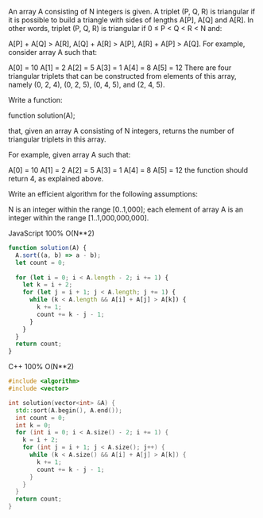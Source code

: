An array A consisting of N integers is given. A triplet (P, Q, R) is triangular if it is possible to build a triangle with sides of lengths A[P], A[Q] and A[R]. In other words, triplet (P, Q, R) is triangular if 0 ≤ P < Q < R < N and:

A[P] + A[Q] > A[R],
A[Q] + A[R] > A[P],
A[R] + A[P] > A[Q].
For example, consider array A such that:

  A[0] = 10    A[1] = 2    A[2] = 5
  A[3] = 1     A[4] = 8    A[5] = 12
There are four triangular triplets that can be constructed from elements of this array, namely (0, 2, 4), (0, 2, 5), (0, 4, 5), and (2, 4, 5).

Write a function:

function solution(A);

that, given an array A consisting of N integers, returns the number of triangular triplets in this array.

For example, given array A such that:

  A[0] = 10    A[1] = 2    A[2] = 5
  A[3] = 1     A[4] = 8    A[5] = 12
the function should return 4, as explained above.

Write an efficient algorithm for the following assumptions:

N is an integer within the range [0..1,000];
each element of array A is an integer within the range [1..1,000,000,000].


JavaScript 100% O(N**2)
```javascript
function solution(A) {
  A.sort((a, b) => a - b);
  let count = 0;
  
  for (let i = 0; i < A.length - 2; i += 1) {
    let k = i + 2;
    for (let j = i + 1; j < A.length; j += 1) {
      while (k < A.length && A[i] + A[j] > A[k]) {
        k += 1;
        count += k - j - 1;
      }
    }
  }
  return count;
}
```

C++ 100%  O(N**2)
```c++
#include <algorithm>
#include <vector>

int solution(vector<int> &A) {
  std::sort(A.begin(), A.end());
  int count = 0;
  int k = 0;
  for (int i = 0; i < A.size() - 2; i += 1) {
    k = i + 2;
    for (int j = i + 1; j < A.size(); j++) {
      while (k < A.size() && A[i] + A[j] > A[k]) {
        k += 1;
        count += k - j - 1;
      }
    }
  }
  return count;
}
```